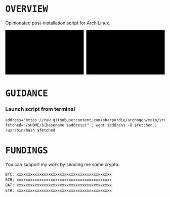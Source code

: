 # <samp>OVERVIEW</samp>

Opinionated post-installation script for Arch Linux.

<img src="assets/img1.png" width="49.25%"/><img src="assets/img0.png" width="1.5%"/><img src="assets/img2.png" width="49.25%"/>

# <samp>GUIDANCE</samp>

### Launch script from terminal

```shell
address="https://raw.githubusercontent.com/sharpordie/archogen/main/src/archogen.sh"
fetched="/$HOME/$(basename $address)" ; wget $address -O $fetched ; /usr/bin/bash $fetched
```

# <samp>FUNDINGS</samp>

You can support my work by sending me some crypto.

```txt
BTC: xxxxxxxxxxxxxxxxxxxxxxxxxxxxxxxxxxxxxxxxxx
BCH: xxxxxxxxxxxxxxxxxxxxxxxxxxxxxxxxxxxxxxxxxx
BAT: xxxxxxxxxxxxxxxxxxxxxxxxxxxxxxxxxxxxxxxxxx
ETH: xxxxxxxxxxxxxxxxxxxxxxxxxxxxxxxxxxxxxxxxxx
```
